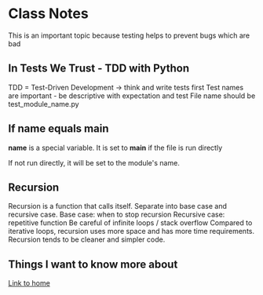 # Class Notes

This is an important topic because testing helps to prevent bugs which are bad

## In Tests We Trust - TDD with Python

TDD = Test-Driven Development -> think and write tests first
Test names are important - be descriptive with expectation and test
File name should be test_module_name.py

## If name equals main

__name__ is a special variable.  It is set to __main__ if the file is run directly

If not run directly, it will be set to the module's name.

## Recursion

Recursion is a function that calls itself.
Separate into base case and recursive case.
Base case: when to stop recursion
Recursive case: repetitive function
Be careful of infinite loops / stack overflow
Compared to iterative loops, recursion uses more space and has more time requirements.  Recursion tends to be cleaner and simpler code.

## Things I want to know more about

[Link to home](https://mikeshen7.github.io/reading-notes)
